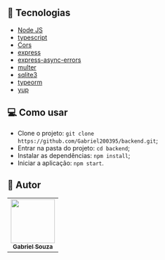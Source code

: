 ## :wrench: Tecnologias

<!--EXEMPLO:-->
- [Node JS](https://nodejs.org/en)
- [typescript](https://nodejs.org/en)
- [Cors](https://www.npmjs.com/package/cors)
- [express](https://www.npmjs.com/package/express)
- [express-async-errors](https://www.mongodb.com/try/download/compass)
- [multer](https://www.npmjs.com/package/mongoose)
- [sqlite3](https://www.npmjs.com/package/nodemon)
- [typeorm](https://www.npmjs.com/package/nodemon)
- [yup](https://www.npmjs.com/package/nodemon)



## 💻 Como usar

- Clone o projeto: `git clone https://github.com/Gabriel200395/backend.git`;
- Entrar na pasta do projeto: `cd backend`;
- Instalar as dependências: `npm install`;
- Iniciar a aplicação: `npm start`.

## :pencil: Autor

<table>
  <tr>
    <td align="center"><a href="https://github.com/Gabriel200395"><img src="https://avatars2.githubusercontent.com/u/68435908?s=400&u=9cbee30d93471534b2bd12a6364edd45e618b923&v=4" width="100px;" alt=""/><br /><sub><b>Gabriel Souza</b></sub></a><br /></td>
  <tr>
</table>
